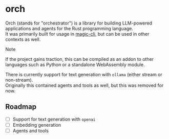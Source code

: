 # orch

Orch (stands for "orchestrator") is a library for building LLM-powered applications and agents for the Rust programming language.  
It was primarily built for usage in [magic-cli](https://github.com/guywaldman/magic-cli), but can be used in other contexts as well.

> [!NOTE]
>
> If the project gains traction, this can be compiled as an addon to other languages such as Python or a standalone WebAssembly module.

There is currently support for text generation with `ollama` (either stream or non-stream).  
Originally this contained agents and tools as well, but this was removed for now.

## Roadmap

- [ ] Support for text generation with `openai`
- [ ] Embedding generation
- [ ] Agents and tools